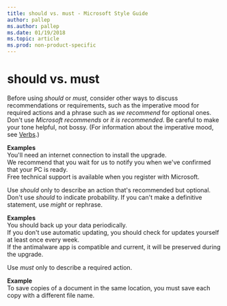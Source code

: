```yaml
---
title: should vs. must - Microsoft Style Guide
author: pallep
ms.author: pallep
ms.date: 01/19/2018
ms.topic: article
ms.prod: non-product-specific
---
```


# should vs. must

Before using *should* or *must,*
consider other ways to discuss recommendations or requirements, such as
the imperative mood for required actions and a phrase such as *we recommend* for optional ones. Don't use *Microsoft recommends* or *it is recommended*. Be careful to make your tone helpful, not bossy. (For information about the imperative mood, see [Verbs](/style-guide/grammar/verbs).)

**Examples**  
You'll need an internet connection to install the upgrade.  
We recommend that you wait for us to notify you when we've confirmed that your PC is ready.  
Free technical support is available when you register with Microsoft.

Use *should* only to describe an action that's recommended but optional. Don't use *should* to indicate probability. If you can't make a definitive statement, use *might* or rephrase.

**Examples**  
You should back up your data periodically.   
If you don't use automatic updating, you should check for updates yourself at least once every week.  
If the antimalware app is compatible and current, it will be preserved during the upgrade.

Use *must* only to describe a required action.

**Example**  
To save copies of a document in the same location, you must save each copy with a different file name.
